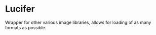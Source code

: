 # Lucifer
Wrapper for other various image libraries, allows for loading of as many formats as possible.

